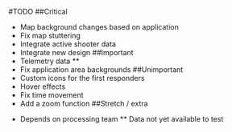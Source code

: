 #TODO
##Critical
- Map background changes based on application
- Fix map stuttering
- Integrate active shooter data
- Integrate new design
##Important
- Telemetry data **
- Fix application area backgrounds
##Unimportant
- Custom icons for the first responders
- Hover effects
- Fix time movement
- Add a zoom function
##Stretch / extra

* Depends on processing team
** Data not yet available to test
